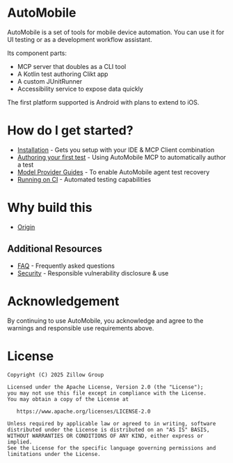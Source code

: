 # AutoMobile

AutoMobile is a set of tools for mobile device automation. You can use it for UI testing or as a development workflow
assistant.

Its component parts:

- MCP server that doubles as a CLI tool
- A Kotlin test authoring Clikt app
- A custom JUnitRunner
- Accessibility service to expose data quickly

The first platform supported is Android with plans to extend to iOS.

# How do I get started?

- [Installation](installation.md) - Gets you setup with your IDE & MCP Client combination
- [Authoring your first test](test-authoring-and-execution/first-plan-and-test.md) - Using AutoMobile MCP to automatically author a test
- [Model Provider Guides](providers/overview.md) - To enable AutoMobile agent test recovery
- [Running on CI](ci.md) - Automated testing capabilities

# Why build this

- [Origin](origin.md)

## Additional Resources

- [FAQ](faq.md) - Frequently asked questions
- [Security](security.md) - Responsible vulnerability disclosure & use

# Acknowledgement

By continuing to use AutoMobile, you acknowledge and agree to the warnings and responsible use requirements above.

# License

```text
Copyright (C) 2025 Zillow Group

Licensed under the Apache License, Version 2.0 (the "License");
you may not use this file except in compliance with the License.
You may obtain a copy of the License at

   https://www.apache.org/licenses/LICENSE-2.0

Unless required by applicable law or agreed to in writing, software
distributed under the License is distributed on an "AS IS" BASIS,
WITHOUT WARRANTIES OR CONDITIONS OF ANY KIND, either express or implied.
See the License for the specific language governing permissions and
limitations under the License.
```
